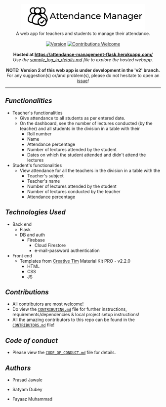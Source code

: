 <p align="center">
   <img src="attendance_manager_logo.png" alt="Attendance Manager">
   <br />
   A web app for teachers and students to manage their attendance.
   <br />
   <br />
   <a href="#"><img alt="Version" src="https://img.shields.io/badge/version-1-green?style=flat"></a>
   <a href="CONTRIBUTING.md"><img alt="Contributions Welcome" src="https://img.shields.io/badge/contributions-welcome-green?style=flat"></a>
   <br />
   <br />
   <b>Hosted at </b><a href="https://attendance-management-flask.herokuapp.com/"><b>https://attendance-management-flask.herokuapp.com/</b></a>
   <br />
   <i>Use the <a href="sample_log_in_details.md">sample_log_in_details.md</a> file to explore the hosted webapp.</i>
   <br />
   <br />
   <b>NOTE: Version 2 of this web app is under development in the 'v2' branch.</b>
   <br />
   For any suggestion(s) or/and problem(s), please do not hesitate to open an <a href="https://github.com/HarshKapadia2/attendance_management/issues">issue</a>!
</p>

---

## ***Functionalities***

- Teacher's functionalities
   - Give attendance to all students as per entered date.
   - On the dashboard, see the number of lectures conducted (by the teacher) and all students in the division in a table with their
      - Roll number
      - Name
      - Attendance percentage
      - Number of lectures attended by the student
      - Dates on which the student attended and didn't attend the lectures
- Student's functionalities
   - View attendance for all the teachers in the division in a table with the
      - Teacher's subject
      - Teacher's name
      - Number of lectures attended by the student
      - Number of lectures conducted by the teacher
      - Attendance percentage
      
## ***Technologies Used***

- Back end
   - Flask
   - DB and auth
      - Firebase
         - Cloud Firestore
         - e-mail-password authentication
- Front end
   - Templates from [Creative Tim](https://www.creative-tim.com/) Material Kit PRO - v2.2.0
      - HTML
      - CSS
      - JS

## ***Contributions***

- All contributors are most welcome!
- Do view the [`CONTRIBUTING.md`](CONTRIBUTING.md) file for further instructions, requirements/dependencies & local project setup instructions!
- All the amazing contributors to this repo can be found in the [`CONTRIBUTORS.md`](CONTRIBUTORS.md) file!

## ***Code of conduct***

- Please view the [`CODE_OF_CONDUCT.md`](CODE_OF_CONDUCT.md) file for details.

## ***Authors***

- Prasad Jawale
   
- Satyam Dubey
   
- Fayaaz Muhammad
